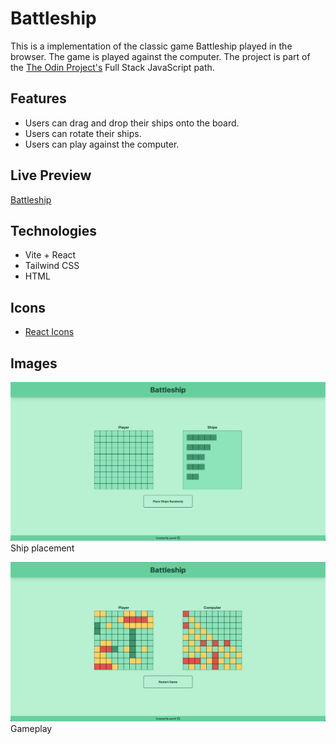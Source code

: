# Battleship

This is a implementation of the classic game Battleship played in the browser. The game is played against the computer.
The project is part of the [The Odin Project's](https://www.theodinproject.com/) Full Stack JavaScript path.

## Features

- Users can drag and drop their ships onto the board.
- Users can rotate their ships.
- Users can play against the computer.

## Live Preview

[Battleship](https://battleship-aarnif.netlify.app)

## Technologies

- Vite + React
- Tailwind CSS
- HTML

## Icons

- [React Icons](https://react-icons.github.io/react-icons/)

## Images

![Battleship](public/ship_placement.png)
Ship placement
<br>

![Battleship](public/gameplay.png)
Gameplay
<br>
